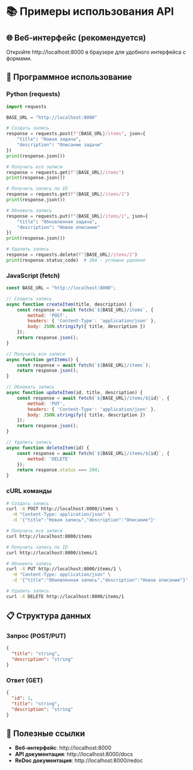 # 📚 Примеры использования API

## 🌐 Веб-интерфейс (рекомендуется)

Откройте http://localhost:8000 в браузере для удобного интерфейса с формами.

## 🔧 Программное использование

### Python (requests)

```python
import requests

BASE_URL = "http://localhost:8000"

# Создать запись
response = requests.post(f"{BASE_URL}/items", json={
    "title": "Новая задача",
    "description": "Описание задачи"
})
print(response.json())

# Получить все записи
response = requests.get(f"{BASE_URL}/items")
print(response.json())

# Получить запись по ID
response = requests.get(f"{BASE_URL}/items/1")
print(response.json())

# Обновить запись
response = requests.put(f"{BASE_URL}/items/1", json={
    "title": "Обновленная задача",
    "description": "Новое описание"
})
print(response.json())

# Удалить запись
response = requests.delete(f"{BASE_URL}/items/1")
print(response.status_code)  # 204 - успешно удалено
```

### JavaScript (fetch)

```javascript
const BASE_URL = "http://localhost:8000";

// Создать запись
async function createItem(title, description) {
    const response = await fetch(`${BASE_URL}/items`, {
        method: 'POST',
        headers: { 'Content-Type': 'application/json' },
        body: JSON.stringify({ title, description })
    });
    return response.json();
}

// Получить все записи
async function getItems() {
    const response = await fetch(`${BASE_URL}/items`);
    return response.json();
}

// Обновить запись
async function updateItem(id, title, description) {
    const response = await fetch(`${BASE_URL}/items/${id}`, {
        method: 'PUT',
        headers: { 'Content-Type': 'application/json' },
        body: JSON.stringify({ title, description })
    });
    return response.json();
}

// Удалить запись
async function deleteItem(id) {
    const response = await fetch(`${BASE_URL}/items/${id}`, {
        method: 'DELETE'
    });
    return response.status === 204;
}
```

### cURL команды

```bash
# Создать запись
curl -X POST http://localhost:8000/items \
  -H "Content-Type: application/json" \
  -d '{"title":"Новая запись","description":"Описание"}'

# Получить все записи
curl http://localhost:8000/items

# Получить запись по ID
curl http://localhost:8000/items/1

# Обновить запись
curl -X PUT http://localhost:8000/items/1 \
  -H "Content-Type: application/json" \
  -d '{"title":"Обновленная запись","description":"Новое описание"}'

# Удалить запись
curl -X DELETE http://localhost:8000/items/1
```

## 📋 Структура данных

### Запрос (POST/PUT)
```json
{
  "title": "string",
  "description": "string"
}
```

### Ответ (GET)
```json
{
  "id": 1,
  "title": "string",
  "description": "string"
}
```

## 🔗 Полезные ссылки

- **Веб-интерфейс**: http://localhost:8000
- **API документация**: http://localhost:8000/docs
- **ReDoc документация**: http://localhost:8000/redoc
